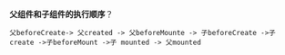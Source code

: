 **父组件和子组件的执行顺序**？

```
父beforeCreate-> 父created -> 父beforeMounte -> 子beforeCreate ->子create ->子beforeMount ->子 mounted -> 父mounted
```

